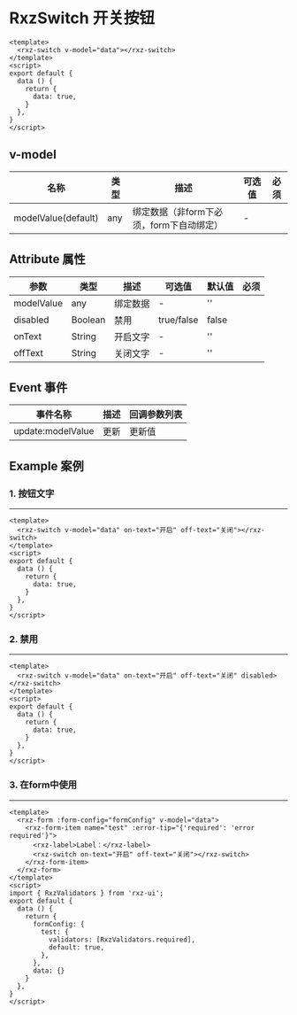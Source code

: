 # RxzSwitch 开关按钮

<TestRxzSwitch></TestRxzSwitch>

```vue
<template>
  <rxz-switch v-model="data"></rxz-switch>
</template>
<script>
export default {
  data () {
    return {
      data: true,
    }
  },
}
</script>
```

## v-model

| 名称                  | 类型  | 描述                       | 可选值 | 必须  |
| ------------------- | --- | ------------------------ | --- | --- |
| modelValue(default) | any | 绑定数据（非form下必须，form下自动绑定） | -   |     |

## Attribute 属性

| 参数         | 类型      | 描述   | 可选值        | 默认值   | 必须  |
| ---------- | ------- | ---- | ---------- | ----- | --- |
| modelValue | any     | 绑定数据 | -          | ''    |     |
| disabled   | Boolean | 禁用   | true/false | false |     |
| onText     | String  | 开启文字 | -          | ''    |     |
| offText    | String  | 关闭文字 | -          | ''    |     |

## Event 事件

| 事件名称              | 描述  | 回调参数列表 |
| ----------------- | --- | ------ |
| update:modelValue | 更新  | 更新值    |

## Example 案例

### 1. 按钮文字

---

<TestRxzSwitchExp1></TestRxzSwitchExp1>

```vue
<template>
  <rxz-switch v-model="data" on-text="开启" off-text="关闭"></rxz-switch>
</template>
<script>
export default {
  data () {
    return {
      data: true,
    }
  },
}
</script>
```

### 2. 禁用

---

<TestRxzSwitchExp2></TestRxzSwitchExp2>

```vue
<template>
  <rxz-switch v-model="data" on-text="开启" off-text="关闭" disabled></rxz-switch>
</template>
<script>
export default {
  data () {
    return {
      data: true,
    }
  },
}
</script>
```

### 3. 在form中使用

---

<TestRxzSwitchExp3></TestRxzSwitchExp3>

```vue
<template>
  <rxz-form :form-config="formConfig" v-model="data">
    <rxz-form-item name="test" :error-tip="{'required': 'error required'}">
      <rxz-label>Label：</rxz-label>
      <rxz-switch on-text="开启" off-text="关闭"></rxz-switch>
    </rxz-form-item>
  </rxz-form>
</template>
<script>
import { RxzValidators } from 'rxz-ui';
export default {
  data () {
    return {
      formConfig: {
        test: {
          validators: [RxzValidators.required],
          default: true,
        },
      },
      data: {}
    }
  },
}
</script>

```